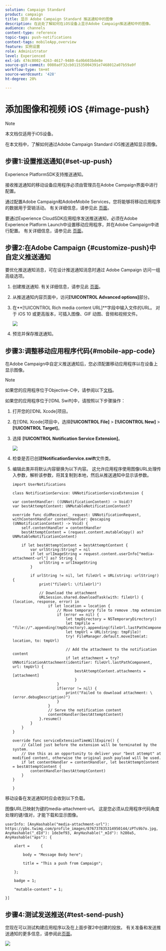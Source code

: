 ```yaml
---
solution: Campaign Standard
product: campaign
title: 显示 Adobe Campaign Standard 推送通知中的图像
description: 在此处了解如何在iOS设备上显示Adobe Campaign推送通知中的图像。
audience: channels
content-type: reference
topic-tags: push-notifications
context-tags: mobileApp,overview
feature: 实例设置
role: Administrator
level: Experienced
exl-id: 474c8002-4263-4617-9480-6a9b603bde8e
source-git-commit: 0080adf32cb011535004391e7468012a07b59a9f
workflow-type: tm+mt
source-wordcount: '428'
ht-degree: 20%

---
```


# 添加图像和视频 iOS {#image-push}

>[!NOTE]
>
>本文档仅适用于iOS设备。

在本文档中，了解如何通过Adobe Campaign Standard iOS推送通知显示图像。

## 步骤1:设置推送通知{#set-up-push}

Experience PlatformSDK支持推送通知。

接收推送通知的移动设备应用程序必须由管理员在Adobe Campaign界面中进行配置。

通过配置Adobe Campaign和AdobeMobile Services，您将能够将移动应用程序的数据用于营销活动。 有关详细信息，请参见此 [ 页面](https://helpx.adobe.com/cn/campaign/kb/configuring-app-sdk.html)。

要通过Experience CloudSDK应用程序发送推送通知，必须在Adobe Experience Platform Launch中设置移动应用程序，并在Adobe Campaign中进行配置。 有关详细信息，请参见此 [ 页面](https://helpx.adobe.com/cn/campaign/kb/configuring-app-sdk.html#ChannelspecificapplicationconfigurationinAdobeCampaign)。

## 步骤2:在Adobe Campaign {#customize-push}中自定义推送通知

要优化推送通知消息，可在设计推送通知消息时通过 Adobe Campaign 访问一组高级选项。

1. 创建推送通知. 有关详细信息，请参见此 [ 页面](../../channels/using/preparing-and-sending-a-push-notification.md)。

1. 从推送通知内容页面中，访问&#x200B;**[!UICONTROL Advanced options]**&#x200B;部分。

1. 在&#x200B;**[!UICONTROL Rich media content URL]**字段中输入文件的URL。
对于 iOS 10 或更高版本，可插入图像、GIF 动图、音频和视频文件。

   ![](assets/push_notif_advanced_6.png)

1. 预览并保存推送通知。

## 步骤3:调整移动应用程序代码{#mobile-app-code}

在Adobe Campaign中自定义推送通知后，您必须配置移动应用程序以在设备上显示图像。

>[!NOTE]
>
>如果您的应用程序位于Objective-C中，请参阅以下[文档](https://experienceleague.adobe.com/docs/mobile-services/ios/messaging-ios/push-messaging/c-set-up-rich-push-notif-ios.html)。

如果您的应用程序位于[!DNL Swift]中，请按照以下步骤操作：

1. 打开您的[!DNL Xcode]项目。

1. 在[!DNL Xcode]项目中，选择&#x200B;**[!UICONTROL File]** > **[!UICONTROL New]** > **[!UICONTROL Target]**。

1. 选择 **[!UICONTROL Notification Service Extension]**。

   ![](assets/push_notif_advanced_12.png)

1. 检查是否已创建&#x200B;**NotificationService.swift**&#x200B;文件类。

1. 编辑此类并将默认内容替换为以下内容。
这允许应用程序使用图像URL处理传入参数，解析该参数，将其复制到本地，然后从推送通知中显示该参数。

   ```
   import UserNotifications
   
   class NotificationService: UNNotificationServiceExtension {
   
   var contentHandler: ((UNNotificationContent) -> Void)?
   var bestAttemptContent: UNMutableNotificationContent?
   
   override func didReceive(_ request: UNNotificationRequest, withContentHandler contentHandler: @escaping (UNNotificationContent) -> Void) {
       self.contentHandler = contentHandler
       bestAttemptContent = (request.content.mutableCopy() as? UNMutableNotificationContent)
   
       if let bestAttemptContent = bestAttemptContent {
           var urlString:String? = nil
           if let urlImageString = request.content.userInfo["media-attachment-url"] as? String {
               urlString = urlImageString
           }
   
           if urlString != nil, let fileUrl = URL(string: urlString!) {
               print("fileUrl: \(fileUrl)")
   
               // Download the attachment
               URLSession.shared.downloadTask(with: fileUrl) { (location, response, error) in
                   if let location = location {
                       // Move temporary file to remove .tmp extension
                       if (error == nil) {
                           let tmpDirectory = NSTemporaryDirectory()
                           let tmpFile = "file://".appending(tmpDirectory).appending(fileUrl.lastPathComponent)
                           let tmpUrl = URL(string: tmpFile)!
                           try! FileManager.default.moveItem(at: location, to: tmpUrl)
   
                           // Add the attachment to the notification content
                           if let attachment = try? UNNotificationAttachment(identifier: fileUrl.lastPathComponent, url: tmpUrl) {
                               bestAttemptContent.attachments = [attachment]
                               }
                       }
                       if(error != nil) {
                           print("Failed to download attachment: \(error.debugDescription)")
                       }
                   }
                   // Serve the notification content
                   contentHandler(bestAttemptContent)
               }.resume()
           }
       }
   }
   
   override func serviceExtensionTimeWillExpire() {
       // Called just before the extension will be terminated by the system.
       // Use this as an opportunity to deliver your "best attempt" at modified content, otherwise the original push payload will be used.
       if let contentHandler = contentHandler, let bestAttemptContent = bestAttemptContent {
           contentHandler(bestAttemptContent)
       }
   }
   
   }
   ```

移动设备在发送通知时应会收到以下负载。

图像URL已映射为键的media-attachment-url。 这是您必须从应用程序代码角度处理的键/值对，才能下载和显示图像。

```
userInfo: [AnyHashable("media-attachment-url"): https://pbs.twimg.com/profile_images/876737835314950144/zPTs9b7o.jpg, AnyHashable("_dId"): 1de3ef93, AnyHashable("_mId"): h280a5, AnyHashable("aps"): {
 
    alert =     {
 
        body = "Message Body here";
 
        title = "This a push from Campaign";
 
    };
 
    badge = 1;
 
    "mutable-content" = 1;
 
}]
```

## 步骤4:测试发送推送{#test-send-push}

您现在可以测试构建应用程序以及在上面步骤2中创建的投放。 有关准备和发送推送通知的更多信息，请参阅此[页面](../../channels/using/preparing-and-sending-a-push-notification.md)。

![](assets/push_notif_advanced_34.png)
